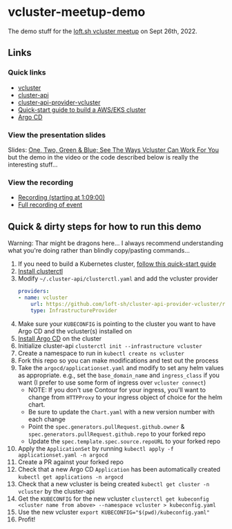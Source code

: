 # vcluster-meetup-demo

The demo stuff for the [loft.sh vcluster meetup](https://www.meetup.com/loft-meetup-san-francisco/events/286690864/) on Sept 26th, 2022.

## Links

### Quick links

- [vcluster](https://www.vcluster.com/)
- [cluster-api](https://cluster-api.sigs.k8s.io/)
- [cluster-api-provider-vcluster](https://github.com/loft-sh/cluster-api-provider-vcluster)
- [Quick-start guide to build a AWS/EKS cluster](./cluster-api/README.md)
- [Argo CD](https://argoproj.github.io/cd/)

### View the presentation slides

Slides: [One, Two, Green & Blue; See The Ways Vcluster Can Work For You](One_Two_Green_Blue_See_The_Ways_Vcluster_Can_Work_For_You.pdf) but the demo in the video or the code described below is really the interesting stuff...

### View the recording

- [Recording (starting at 1:09:00)](https://youtu.be/dtnU9aGmh0M?t=4147)
- [Full recording of event](https://youtu.be/dtnU9aGmh0M)

## Quick & dirty steps for how to run this demo

Warning: Thar might be dragons here... I always recommend understanding what you're doing rather than blindly copy/pasting commands...

1. If you need to build a Kubernetes cluster, [follow this quick-start guide](./cluster-api/README.md)
1. [Install clusterctl](https://cluster-api.sigs.k8s.io/user/quick-start.html#install-clusterctl)
1. Modify `~/.cluster-api/clusterctl.yaml` and add the vcluster provider
    ```yaml
    providers:
    - name: vcluster
        url: https://github.com/loft-sh/cluster-api-provider-vcluster/releases/latest/infrastructure-components.yaml
        type: InfrastructureProvider      
    ```
1. Make sure your `KUBECONFIG` is pointing to the cluster you want to have Argo CD and the vcluster(s) installed on
1. [Install Argo CD](https://argoproj.github.io/cd/) on the cluster
1. Initialize cluster-api `clusterctl init --infrastructure vcluster`
1. Create a namespace to run in `kubectl create ns vcluster`
1. Fork this repo so you can make modifications and test out the process
1. Take the `argocd/applicationset.yaml` and modify to set any helm values as appropriate. e.g., set the `base_domain_name` and `ingress_class` if you want (I prefer to use some form of ingress over `vcluster connect`)
    - NOTE: If you don't use Contour for your ingress, you'll want to change from `HTTPProxy` to your ingress object of choice for the helm chart.
    - Be sure to update the `Chart.yaml` with a new version number with each change
    - Point the `spec.generators.pullRequest.github.owner` & `spec.generators.pullRequest.github.repo` to your forked repo
    - Update the `spec.template.spec.source.repoURL` to your forked repo
1. Apply the `ApplicationSet` by running `kubectl apply -f applicationset.yaml -n argocd`
1. Create a PR against your forked repo
1. Check that a new Argo CD `Application` has been automatically created `kubectl get applications -n argocd`
1. Check that a new vcluster is being created `kubectl get cluster -n vcluster` by the cluster-api
1. Get the `KUBECONFIG` for the new vcluster `clusterctl get kubeconfig <cluster name from above> --namespace vcluster > kubeconfig.yaml`
1. Use the new vcluster `export KUBECONFIG="$(pwd)/kubeconfig.yaml"`
1. Profit!
